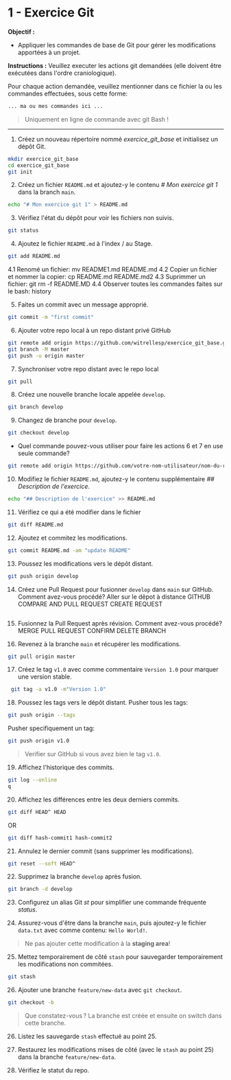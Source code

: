 # 1 - Exercice Git

**Objectif :**

- Appliquer les commandes de base de Git pour gérer les modifications apportées à un projet.

**Instructions :**
Veuillez executer les actions git demandées (elle doivent être exécutées dans l'ordre craniologique).

Pour chaque action demandée, veuillez mentionner dans ce fichier la ou les commandes effectuées, sous cette forme:

```sh
... ma ou mes commandes ici ...
```

> Uniquement en ligne de commande avec git Bash !

---

1. Créez un nouveau répertoire nommé _exercice_git_base_ et initialisez un dépôt Git.

```sh
mkdir exercice_git_base
cd exercice_git_base
git init
```

2. Créez un fichier `README.md` et ajoutez-y le contenu _# Mon exercice git 1_ dans la branch `main`.

```sh
echo "# Mon exercice git 1" > README.md
```

3. Vérifiez l'état du dépôt pour voir les fichiers non suivis.

```sh
git status
```

4. Ajoutez le fichier `README.md` à l'index / au Stage.

```sh
git add README.md
```

4.1 Renomé un fichier: mv README1.md README.md
4.2 Copier un fichier et nommer la copier: cp README.md README.md2
4.3 Suprimmer un fichier: git rm -f README.MD
4.4 Observer toutes les commandes faites sur le bash: history

5. Faites un commit avec un message approprié.

```sh
git commit -m "first commit"
```

6. Ajouter votre repo local à un repo distant privé GitHub

```sh
git remote add origin https://github.com/witrellesp/exercice_git_base.git
git branch -M master
git push -u origin master
```

7. Synchroniser votre repo distant avec le repo local

```sh
git pull
```

8. Créez une nouvelle branche locale appelée `develop`.

```sh
git branch develop
```

9. Changez de branche pour `develop`.

```sh
git checkout develop
```

- Quel commande pouvez-vous utiliser pour faire les actions 6 et 7 en use seule commande?

```sh
git remote add origin https://github.com/votre-nom-utilisateur/nom-du-repository.git && git push -u origin master
```

10. Modifiez le fichier `README.md`, ajoutez-y le contenu supplémentaire _## Description de l'exercice_.

```sh
echo "## Description de l'exercice" >> README.md
```

11. Vérifiez ce qui a été modifier dans le fichier

```sh
git diff README.md
```

12. Ajoutez et commitez les modifications.

```sh
git commit README.md -am "update README"

```

13. Poussez les modifications vers le dépôt distant.

```sh
git push origin develop
```

14. Créez une Pull Request pour fusionner `develop` dans `main` sur GitHub. Comment avez-vous procédé?
    Aller sur le dêpot à distance GITHUB
    COMPARE AND PULL REQUEST
    CREATE REQUEST

```sh

```

15. Fusionnez la Pull Request après révision. Comment avez-vous procédé?
    MERGE PULL REQUEST
    CONFIRM
    DELETE BRANCH

16. Revenez à la branche `main` et récupérer les modifications.

```sh
git pull origin master
```

17. Créez le tag `v1.0` avec comme commentaire `Version 1.0` pour marquer une version stable.

```sh
 git tag -a v1.0 -m"Version 1.0"
```

18. Poussez les tags vers le dépôt distant.
    Pusher tous les tags:

```sh
git push origin --tags
```

Pusher specifiquement un tag:

```sh
git push origin v1.0
```

> Verifier sur GitHub si vous avez bien le tag `v1.0`.

19. Affichez l'historique des commits.

```sh
git log --online
q
```

20. Affichez les différences entre les deux derniers commits.

```sh
git diff HEAD^ HEAD
```

OR

```sh
git diff hash-commit1 hash-commit2
```

21. Annulez le dernier commit (sans supprimer les modifications).

```sh
git reset --soft HEAD^
```

22. Supprimez la branche `develop` après fusion.
```sh
git branch -d develop
```


23. Configurez un alias Git _st_ pour simplifier une commande fréquente _status_.


24. Assurez-vous d'être dans la branche `main`, puis ajoutez-y le fichier `data.txt` avec comme contenu: `Hello World!`.

> Ne pas ajouter cette modification à la **staging area**!

25. Mettez temporairement de côté `stash` pour sauvegarder temporairement les modifications non commitées.
```sh
git stash
```

26. Ajouter une branche `feature/new-data` avec `git checkout`.
```sh
git checkout -b
```

> Que constatez-vous ? La branche est créée et ensuite on switch dans cette branche.

26. Listez les sauvegarde `stash` effectué au point 25.

27. Restaurez les modifications mises de côté (avec le `stash` au point 25) dans la branche `feature/new-data`.

28. Vérifiez le statut du repo.
